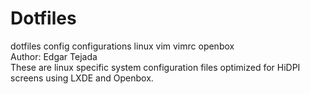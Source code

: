 # Dotfiles
dotfiles config configurations linux vim vimrc openbox  
Author: Edgar Tejada  
These are linux specific system configuration files optimized for HiDPI screens using LXDE and Openbox. 
